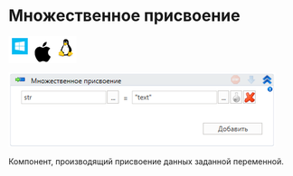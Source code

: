 # Множественное присвоение

![](<../../../.gitbook/assets/image (100) (1) (5).png>)

![](<../../../.gitbook/assets/image (114).png>)

Компонент, производящий присвоение данных заданной переменной.
